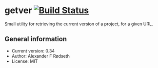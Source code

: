 # getver [![Build Status](https://travis-ci.org/xyproto/getver.svg?branch=master)](https://travis-ci.org/xyproto/getver)

Small utility for retrieving the current version of a project, for a given URL.

General information
-------------------

* Current version: 0.34
* Author: Alexander F Rødseth
* License: MIT

